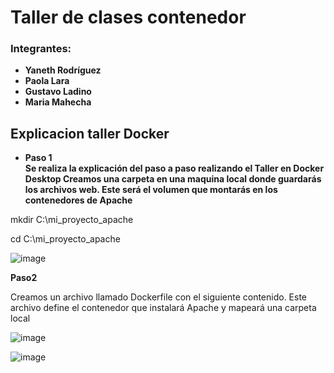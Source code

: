 # Taller  de clases contenedor
### Integrantes:
- **Yaneth Rodríguez**
- **Paola Lara**
- **Gustavo Ladino**
- **Maria Mahecha**

## Explicacion taller Docker

- **Paso 1**  
**Se realiza la explicación del paso a paso realizando el Taller en Docker Desktop
Creamos una carpeta en una maquina local donde guardarás los archivos web. Este será el volumen que montarás en los contenedores de Apache**

mkdir C:\mi_proyecto_apache

cd C:\mi_proyecto_apache


![image](https://github.com/user-attachments/assets/a8cee9af-6ac2-4a77-a8e3-7336a815a54e)


**Paso2**

Creamos un archivo llamado Dockerfile con el siguiente contenido. Este archivo define el contenedor que instalará Apache y mapeará una carpeta local

![image](https://github.com/user-attachments/assets/ecb2b0cb-63f4-49f0-97c1-b0271b6ed38f)


![image](https://github.com/user-attachments/assets/b7e14636-9ee8-48ad-9a08-cb8fe10b2f42)


